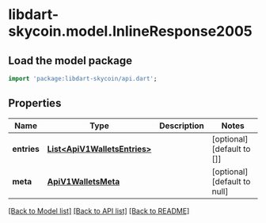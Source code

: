 # libdart-skycoin.model.InlineResponse2005

## Load the model package
```dart
import 'package:libdart-skycoin/api.dart';
```

## Properties
Name | Type | Description | Notes
------------ | ------------- | ------------- | -------------
**entries** | [**List&lt;ApiV1WalletsEntries&gt;**](ApiV1WalletsEntries.md) |  | [optional] [default to []]
**meta** | [**ApiV1WalletsMeta**](ApiV1WalletsMeta.md) |  | [optional] [default to null]

[[Back to Model list]](../README.md#documentation-for-models) [[Back to API list]](../README.md#documentation-for-api-endpoints) [[Back to README]](../README.md)


